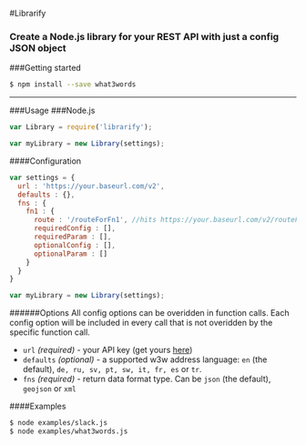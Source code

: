 #Librarify
### Create a Node.js library for your REST API with just a config JSON object

###Getting started
```sh
$ npm install --save what3words
```
___
###Usage
###Node.js
```javascript
var Library = require('librarify');

var myLibrary = new Library(settings);
```

####Configuration
```javascript
var settings = {
  url : 'https://your.baseurl.com/v2',
  defaults : {},
  fns : {
    fn1 : {
      route : '/routeForFn1', //hits https://your.baseurl.com/v2/routeForFn1
      requiredConfig : [],
      requiredParam : [],
      optionalConfig : [],
      optionalParam : []
    }
  }
}

var myLibrary = new Library(settings);
```
######Options
All config options can be overidden in function calls. Each config option will be included in every call that is not
overidden by the specific function call.

* `url` _(required)_ - your API key (get yours [here](https://map.what3words.com/register?dev=true))
* `defaults` _(optional)_ - a supported w3w address language: `en` (the default), `de, ru, sv, pt, sw, it, fr, es` or `tr`.
* `fns` _(required)_ - return data format type. Can be `json` (the default), `geojson` or `xml`

####Examples
```sh
$ node examples/slack.js
$ node examples/what3words.js
```
